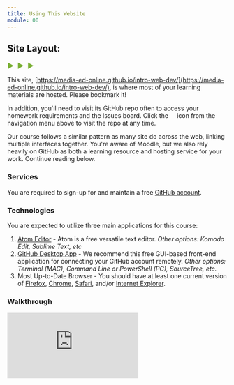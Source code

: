 ```yaml
---
title: Using This Website
module: 00
---
```


## Site Layout:
<span style="color: #79AF33; font-size: medium; font-weight: bold">▶ &nbsp;▶  &nbsp;▶</span>

This site, [https://media-ed-online.github.io/intro-web-dev/](https://media-ed-online.github.io/intro-web-dev/), is where most of your learning materials are hosted. Please bookmark it!

In addition, you'll need to visit its GitHub repo often to access your homework requirements and the Issues board. Click the &nbsp;<a href="https://github.com/Media-Ed-Online/intro-web-dev"><i class="fa fa-github fa-lg"></i></a> &nbsp; icon from the navigation menu above to visit the repo at any time.


Our course follows a similar pattern as many site do across the web, linking multiple interfaces together. You're aware of Moodle, but we also rely heavily on GitHub as both a learning resource and hosting service for your work. Continue reading below.


### Services
You are required to sign-up for and maintain a free [GitHub account](https://github.com/).


### Technologies
You are expected to utilize three main applications for this course:
1. [Atom Editor](https://atom.io/) - Atom is a free versatile text editor. _Other options: Komodo Edit, Sublime Text, etc_
2. [GitHub Desktop App](https://desktop.github.com/) - We recommend this free GUI-based front-end application for connecting your GitHub account remotely. _Other options: Terminal (MAC), Command Line or PowerShell (PC), SourceTree, etc._
3. Most Up-to-Date Browser - You should have at least one current version of [Firefox](https://www.mozilla.org/en-US/), [Chrome](https://www.google.com/chrome/), [Safari](https://www.apple.com/safari/), and/or [Internet Explorer](https://www.microsoft.com/en-us/download/internet-explorer.aspx).


### Walkthrough

<div class="embed-responsive embed-responsive-16by9"><iframe class="embed-responsive-item" src="https://player.vimeo.com/video/203341647?color=1CCDCA&title=0&byline=0&portrait=0" frameborder="0" allowfullscreen></iframe></div>
